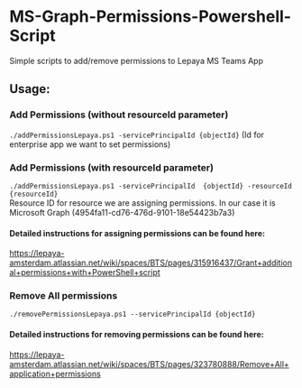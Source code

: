 # MS-Graph-Permissions-Powershell-Script
Simple scripts to add/remove permissions to Lepaya MS Teams App

## Usage:

### Add Permissions (without resourceId parameter)
 ```./addPermissionsLepaya.ps1 -servicePrincipalId {objectId}``` (Id for enterprise app we want to set permissions)
  
### Add Permissions (with resourceId parameter)
 ```./addPermissionsLepaya.ps1 -servicePrincipalId  {objectId} -resourceId {resourceId} ```\
 Resource ID for resource we are assigning permissions. In our case it is Microsoft Graph (4954fa11-cd76-476d-9101-18e54423b7a3)

#### Detailed instructions for assigning permissions can be found here: 
  https://lepaya-amsterdam.atlassian.net/wiki/spaces/BTS/pages/315916437/Grant+additional+permissions+with+PowerShell+script


### Remove All permissions
 ```./removePermissionsLepaya.ps1 --servicePrincipalId {objectId} ```

#### Detailed instructions for removing permissions can be found here: 
 https://lepaya-amsterdam.atlassian.net/wiki/spaces/BTS/pages/323780888/Remove+All+application+permissions
  

